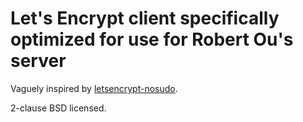 # Let's Encrypt client specifically optimized for use for Robert Ou's server

Vaguely inspired by [letsencrypt-nosudo](https://github.com/diafygi/letsencrypt-nosudo).

2-clause BSD licensed.